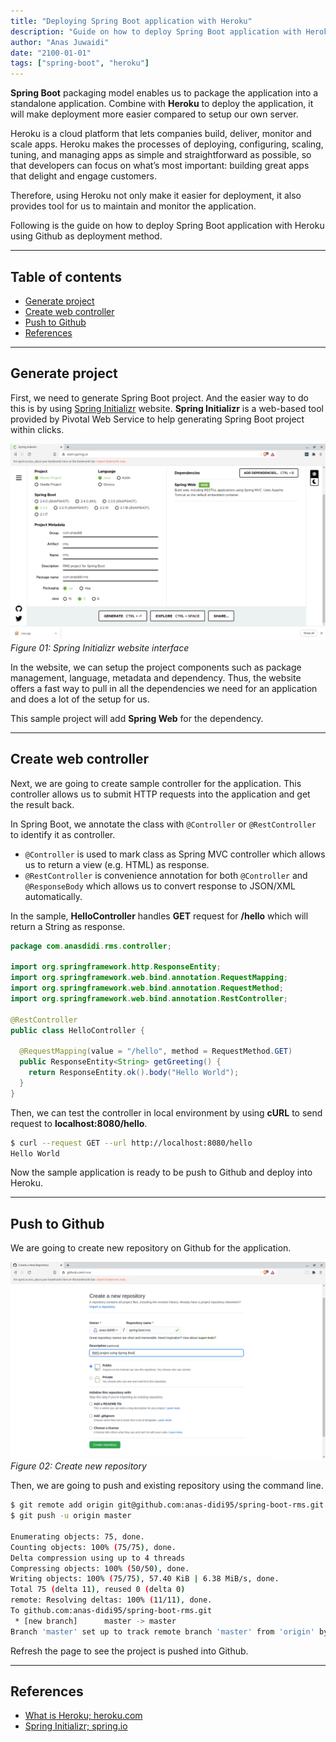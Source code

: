 ```yaml
---
title: "Deploying Spring Boot application with Heroku"
description: "Guide on how to deploy Spring Boot application with Heroku"
author: "Anas Juwaidi"
date: "2100-01-01"
tags: ["spring-boot", "heroku"]
---
```


**Spring Boot** packaging model enables us to package the application into a standalone application. Combine with **Heroku** to deploy the application, it will make deployment more easier compared to setup our own server.

Heroku is a cloud platform that lets companies build, deliver, monitor and scale apps. Heroku makes the processes of deploying, configuring, scaling, tuning, and managing apps as simple and straightforward as possible, so that developers can focus on what’s most important: building great apps that delight and engage customers.

Therefore, using Heroku not only make it easier for deployment, it also provides tool for us to maintain and monitor the application.

Following is the guide on how to deploy Spring Boot application with Heroku using Github as deployment method.

---

## Table of contents
* [Generate project](#generate-project)
* [Create web controller](#create-web-controller)
* [Push to Github](#push-to-github)
* [References](#references)

---

<a name="generate-project"></a>
## Generate project

First, we need to generate Spring Boot project. And the easier way to do this is by using [Spring Initializr](https://start.spring.io/) website. **Spring Initializr** is a web-based tool provided by Pivotal Web Service to help generating Spring Boot project within clicks.

![01-generate-project](./01-generate-project.png)
*Figure 01: Spring Initializr website interface*

In the website, we can setup the project components such as package management, language, metadata and dependency. Thus, the website offers a fast way to pull in all the dependencies we need for an application and does a lot of the setup for us.

This sample project will add **Spring Web** for the dependency.

---

<a name="create-web-controller"></a>
## Create web controller

Next, we are going to create sample controller for the application. This controller allows us to submit HTTP requests into the application and get the result back.

In Spring Boot, we annotate the class with `@Controller` or `@RestController` to identify it as controller. 
* `@Controller` is used to mark class as Spring MVC controller which allows us to return a view (e.g. HTML) as response. 
* `@RestController` is convenience annotation for both `@Controller` and `@ResponseBody` which allows us to convert response to JSON/XML automatically.

In the sample, **HelloController** handles **GET** request for **/hello** which will return a String as response.

```java
package com.anasdidi.rms.controller;

import org.springframework.http.ResponseEntity;
import org.springframework.web.bind.annotation.RequestMapping;
import org.springframework.web.bind.annotation.RequestMethod;
import org.springframework.web.bind.annotation.RestController;

@RestController
public class HelloController {

  @RequestMapping(value = "/hello", method = RequestMethod.GET)
  public ResponseEntity<String> getGreeting() {
    return ResponseEntity.ok().body("Hello World");
  }
}
```

Then, we can test the controller in local environment by using **cURL** to send request to **localhost:8080/hello**.

```bash
$ curl --request GET --url http://localhost:8080/hello
Hello World
```

Now the sample application is ready to be push to Github and deploy into Heroku.

---

<a name="push-to-github"></a>
## Push to Github

We are going to create new repository on Github for the application.

![02-create-new-repository](./02-create-new-repository.png)
*Figure 02: Create new repository*

Then, we are going to push and existing repository using the command line.
```bash
$ git remote add origin git@github.com:anas-didi95/spring-boot-rms.git
$ git push -u origin master

Enumerating objects: 75, done.
Counting objects: 100% (75/75), done.
Delta compression using up to 4 threads
Compressing objects: 100% (50/50), done.
Writing objects: 100% (75/75), 57.40 KiB | 6.38 MiB/s, done.
Total 75 (delta 11), reused 0 (delta 0)
remote: Resolving deltas: 100% (11/11), done.
To github.com:anas-didi95/spring-boot-rms.git
 * [new branch]      master -> master
Branch 'master' set up to track remote branch 'master' from 'origin' by rebasing.
```

Refresh the page to see the project is pushed into Github.

---

<a name="references"></a>
## References

* [What is Heroku; heroku.com](https://www.heroku.com/what)
* [Spring Initializr; spring.io](https://start.spring.io/)

